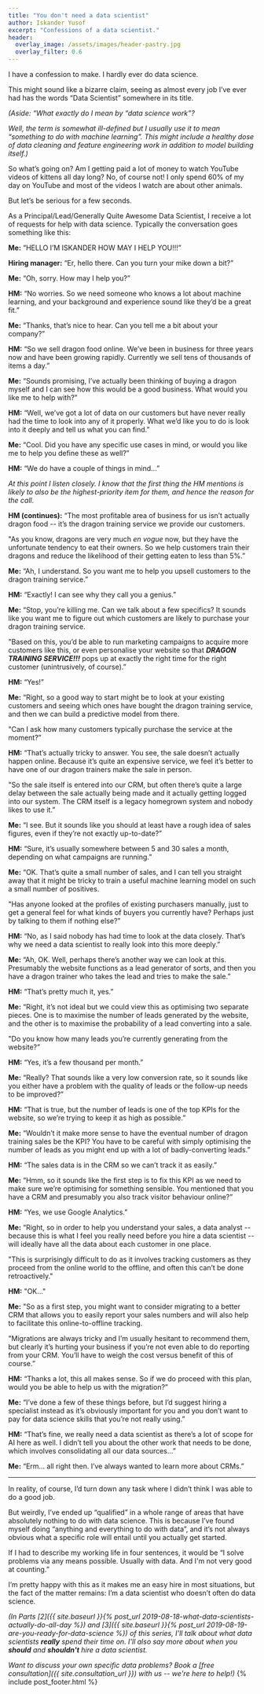```yaml
---
title: "You don't need a data scientist"
author: Iskander Yusof
excerpt: "Confessions of a data scientist."
header:
  overlay_image: /assets/images/header-pastry.jpg
  overlay_filter: 0.6
---
```

I have a confession to make. I hardly ever do data science.

This might sound like a bizarre claim, seeing as almost every job I’ve ever had has the words “Data Scientist” somewhere in its title.

_(Aside: “What exactly do I mean by “data science work”?_

_Well, the term is somewhat ill-defined but I usually use it to mean “something to do with machine learning”. This might include a healthy dose of data cleaning and feature engineering work in addition to model building itself.)_

So what’s going on? Am I getting paid a lot of money to watch YouTube videos of kittens all day long? No, of course not! I only spend 60% of my day on YouTube and most of the videos I watch are about other animals.

But let’s be serious for a few seconds.

As a Principal/Lead/Generally Quite Awesome Data Scientist, I receive a lot of requests for help with data science. Typically the conversation goes something like this:

**Me:** “HELLO I’M ISKANDER HOW MAY I HELP YOU!!!”

**Hiring manager:** “Er, hello there. Can you turn your mike down a bit?”

**Me:** “Oh, sorry. How may I help you?”

**HM:** “No worries. So we need someone who knows a lot about machine learning, and your background and experience sound like they’d be a great fit.”

**Me:** “Thanks, that’s nice to hear. Can you tell me a bit about your company?”

**HM:** “So we sell dragon food online. We’ve been in business for three years now and have been growing rapidly. Currently we sell tens of thousands of items a day.”

**Me:** “Sounds promising, I’ve actually been thinking of buying a dragon myself and I can see how this would be a good business. What would you like me to help with?”

**HM:** “Well, we’ve got a lot of data on our customers but have never really had the time to look into any of it properly. What we’d like you to do is look into it deeply and tell us what you can find.”

**Me:** “Cool. Did you have any specific use cases in mind, or would you like me to help you define these as well?”

**HM:** “We do have a couple of things in mind...”

_At this point I listen closely. I know that the first thing the HM mentions is likely to also be the highest-priority item for them, and hence the reason for the call._

**HM (continues):** “The most profitable area of business for us isn’t actually dragon food -- it’s the dragon training service we provide our customers.

"As you know, dragons are very much _en vogue_ now, but they have the unfortunate tendency to eat their owners. So we help customers train their dragons and reduce the likelihood of their getting eaten to less than 5%.”

**Me:** “Ah, I understand. So you want me to help you upsell customers to the dragon training service.”

**HM:** “Exactly! I can see why they call you a genius.”

**Me:** “Stop, you’re killing me. Can we talk about a few specifics? It sounds like you want me to figure out which customers are likely to purchase your dragon training service.

"Based on this, you’d be able to run marketing campaigns to acquire more customers like this, or even personalise your website so that **_DRAGON TRAINING SERVICE!!!_** pops up at exactly the right time for the right customer (unintrusively, of course).”

**HM:** “Yes!”

**Me:** “Right, so a good way to start might be to look at your existing customers and seeing which ones have bought the dragon training service, and then we can build a predictive model from there.

"Can I ask how many customers typically purchase the service at the moment?”

**HM:** “That’s actually tricky to answer. You see, the sale doesn’t actually happen online. Because it’s quite an expensive service, we feel it’s better to have one of our dragon trainers make the sale in person.

"So the sale itself is entered into our CRM, but often there’s quite a large delay between the sale actually being made and it actually getting logged into our system. The CRM itself is a legacy homegrown system and nobody likes to use it.”

**Me:** “I see. But it sounds like you should at least have a rough idea of sales figures, even if they’re not exactly up-to-date?”

**HM:** “Sure, it’s usually somewhere between 5 and 30 sales a month, depending on what campaigns are running.”

**Me:** “OK. That’s quite a small number of sales, and I can tell you straight away that it might be tricky to train a useful machine learning model on such a small number of positives.

"Has anyone looked at the profiles of existing purchasers manually, just to get a general feel for what kinds of buyers you currently have? Perhaps just by talking to them if nothing else?”

**HM:** “No, as I said nobody has had time to look at the data closely. That’s why we need a data scientist to really look into this more deeply.”

**Me:** “Ah, OK. Well, perhaps there’s another way we can look at this. Presumably the website functions as a lead generator of sorts, and then you have a dragon trainer who takes the lead and tries to make the sale.”

**HM:** “That’s pretty much it, yes.”

**Me:** “Right, it’s not ideal but we could view this as optimising two separate pieces. One is to maximise the number of leads generated by the website, and the other is to maximise the probability of a lead converting into a sale.

"Do you know how many leads you’re currently generating from the website?”

**HM:** “Yes, it’s a few thousand per month.”

**Me:** “Really? That sounds like a very low conversion rate, so it sounds like you either have a problem with the quality of leads or the follow-up needs to be improved?”

**HM:** “That is true, but the number of leads is one of the top KPIs for the website, so we’re trying to keep it as high as possible.”

**Me:** “Wouldn’t it make more sense to have the eventual number of dragon training sales be the KPI? You have to be careful with simply optimising the number of leads as you might end up with a lot of badly-converting leads.”

**HM:** “The sales data is in the CRM so we can’t track it as easily.”

**Me:** “Hmm, so it sounds like the first step is to fix this KPI as we need to make sure we’re optimising for something sensible. You mentioned that you have a CRM and presumably you also track visitor behaviour online?”

**HM:** “Yes, we use Google Analytics.”

**Me:** “Right, so in order to help you understand your sales, a data analyst -- because this is what I feel you really need before you hire a data scientist -- will ideally have all the data about each customer in one place.

"This is surprisingly difficult to do as it involves tracking customers as they proceed from the online world to the offline, and often this can’t be done retroactively."

**HM:** "OK..."

**Me:** "So as a first step, you might want to consider migrating to a better CRM that allows you to easily report your sales numbers and will also help to facilitate this online-to-offline tracking.

"Migrations are always tricky and I’m usually hesitant to recommend them, but clearly it’s hurting your business if you’re not even able to do reporting from your CRM. You’ll have to weigh the cost versus benefit of this of course.”

**HM:** “Thanks a lot, this all makes sense. So if we do proceed with this plan, would you be able to help us with the migration?”

**Me:** “I’ve done a few of these things before, but I’d suggest hiring a specialist instead as it’s obviously important for you and you don’t want to pay for data science skills that you’re not really using.”

**HM:** “That’s fine, we really need a data scientist as there’s a lot of scope for AI here as well. I didn’t tell you about the other work that needs to be done, which involves consolidating all our data sources...”

**Me:** “Erm… all right then. I’ve always wanted to learn more about CRMs.”

----

In reality, of course, I’d turn down any task where I didn’t think I was able to do a good job.

But weirdly, I’ve ended up “qualified” in a whole range of areas that have absolutely nothing to do with data science. This is because I’ve found myself doing “anything and everything to do with data”, and it’s not always obvious what a specific role will entail until you actually get started.

If I had to describe my working life in four sentences, it would be “I solve problems via any means possible. Usually with data. And I'm not very good at counting.”

I’m pretty happy with this as it makes me an easy hire in most situations, but the fact of the matter remains: I’m a data scientist who doesn’t often do data science.

_(In Parts [2]({{ site.baseurl }}{% post_url 2019-08-18-what-data-scientists-actually-do-all-day %}) and [3]({{ site.baseurl }}{% post_url 2019-08-19-are-you-ready-for-data-science %}) of this series, I'll talk about what data scientists **really** spend their time on. I'll also say more about when you **should** and **shouldn't** hire a data scientist._

_Want to discuss your own specific data problems? Book a [free consultation]({{ site.consultation_url }}) with us -- we're here to help!)_
{% include post_footer.html %}